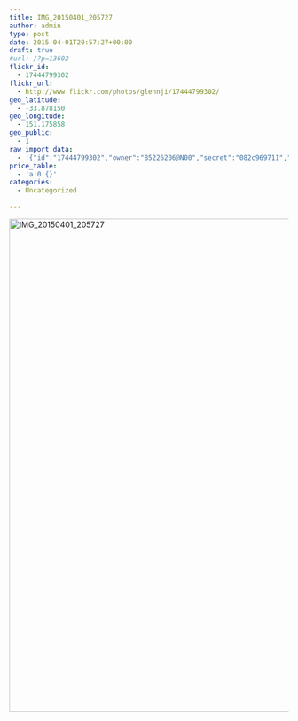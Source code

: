 ```yaml
---
title: IMG_20150401_205727
author: admin
type: post
date: 2015-04-01T20:57:27+00:00
draft: true
#url: /?p=13602
flickr_id:
  - 17444799302
flickr_url:
  - http://www.flickr.com/photos/glennji/17444799302/
geo_latitude:
  - -33.878150
geo_longitude:
  - 151.175858
geo_public:
  - 1
raw_import_data:
  - '{"id":"17444799302","owner":"85226206@N00","secret":"082c969711","server":"7769","farm":8,"title":"IMG_20150401_205727","ispublic":0,"isfriend":0,"isfamily":0,"description":{"_content":""},"dateupload":"1431157798","lastupdate":"1431157810","datetaken":"2015-04-01 20:57:27","datetakengranularity":"0","datetakenunknown":"0","ownername":"glennji","tags":"","machine_tags":"","originalsecret":"e55e898920","originalformat":"jpg","latitude":"-33.878150","longitude":"151.175858","accuracy":"16","context":0,"place_id":"qRcYmO1QUrMZuclZ","woeid":"1094076","geo_is_family":0,"geo_is_friend":0,"geo_is_contact":0,"geo_is_public":0,"media":"photo","media_status":"ready","url_o":"https://farm8.staticflickr.com/7769/17444799302_e55e898920_o.jpg","height_o":"4208","width_o":"3120"}'
price_table:
  - 'a:0:{}'
categories:
  - Uncategorized

---
```

<p class="flickr-image">
  <a href="http://www.flickr.com/photos/glennji/17444799302/" class="flickr-link"><img src="/wp-content/uploads/2015/04/17444799302_e55e898920_o-759x1024.jpg" width="660" height="890" alt="IMG_20150401_205727" class="keyring-img" /></a>
</p>
